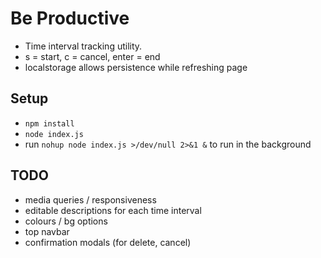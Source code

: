 # Be Productive
- Time interval tracking utility.
- s = start, c = cancel, enter = end
- localstorage allows persistence while refreshing page

## Setup
- `npm install`
- `node index.js`
- run `nohup node index.js >/dev/null 2>&1 &` to run in the background

## TODO
- media queries / responsiveness
- editable descriptions for each time interval
- colours / bg options
- top navbar
- confirmation modals (for delete, cancel)